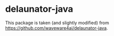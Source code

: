 # delaunator-java

This package is taken (and slightly modified) from https://github.com/waveware4ai/delaunator-java.
